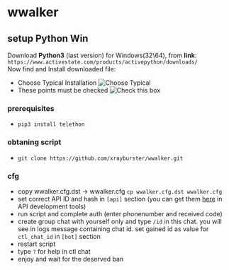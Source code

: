 # wwalker

## setup Python Win

Download **Python3** (last version) for Windows(32\64), from **link**:   
    `https://www.activestate.com/products/activepython/downloads/`    
Now find and Install downloaded file:
* Choose Typical Installation
    ![Choose Typical](https://github.com/wwfix/wwalker/blob/master/PythonTypical.png)
* These points must be checked
    ![Check this box](https://github.com/wwfix/wwalker/blob/master/PythonChecked.png)
    
### prerequisites
* `pip3 install telethon`

### obtaning script
*  `git clone https://github.com/xrayburster/wwalker.git`

### cfg
*  copу wwalker.cfg.dst -> wwalker.cfg `cp wwalker.cfg.dst wwalker.cfg`
* set correct API ID and hash in `[api]` section (you can get them [here](https://my.telegram.org) in API development tools)
* run script and complete auth (enter phonenumber and received code)
* create group chat with yourself only and type `/id` in this chat.
  you will see in logs message containing chat id. set gained id as value for `ctl_chat_id` in `[bot]` section
* restart script
* type `?` for help in ctl chat
* enjoy and wait for the deserved ban
